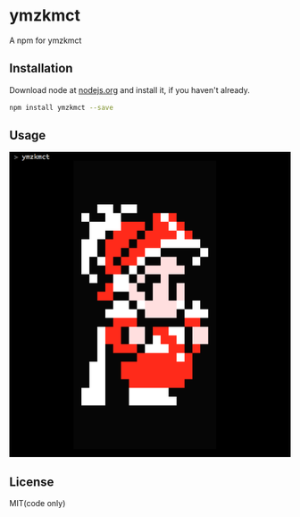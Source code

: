 # ymzkmct

A npm for ymzkmct

## Installation

Download node at [nodejs.org](http://nodejs.org) and install it, if you haven't already.

```sh
npm install ymzkmct --save
```

## Usage
![screenshot](img/screenshot.png)

## License

MIT(code only)
